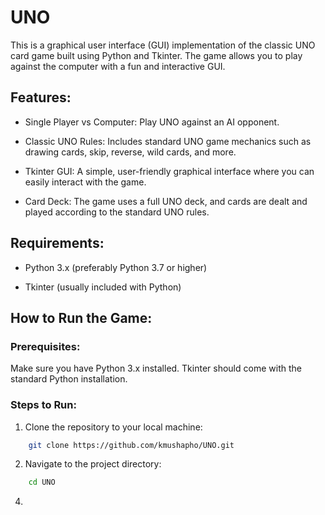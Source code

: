 # UNO

This is a graphical user interface (GUI) implementation of the classic UNO card game built using Python and Tkinter. The game allows you to play against the computer with a fun and interactive GUI.

## Features:

  - Single Player vs Computer: Play UNO against an AI opponent.

  - Classic UNO Rules: Includes standard UNO game mechanics such as drawing cards, skip, reverse, wild cards, and more.

  - Tkinter GUI: A simple, user-friendly graphical interface where you can easily interact with the game.

  - Card Deck: The game uses a full UNO deck, and cards are dealt and played according to the standard UNO rules.

## Requirements:

  - Python 3.x (preferably Python 3.7 or higher)

  - Tkinter (usually included with Python)

## How to Run the Game:

### Prerequisites:

Make sure you have Python 3.x installed. Tkinter should come with the standard Python installation.

### Steps to Run:

  1. Clone the repository to your local machine:
     
  ```bash
      git clone https://github.com/kmushapho/UNO.git
  ```

  2. Navigate to the project directory:
     
  ```bash
      cd UNO
  ```

  4. 